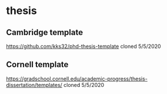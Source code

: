 # thesis

## Cambridge template
https://github.com/kks32/phd-thesis-template
cloned 5/5/2020

## Cornell template
https://gradschool.cornell.edu/academic-progress/thesis-dissertation/templates/
cloned 5/5/2020

